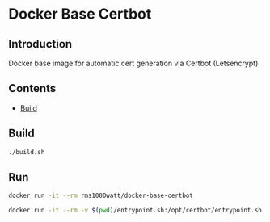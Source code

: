 # Docker Base Certbot

## Introduction

Docker base image for automatic cert generation via Certbot (Letsencrypt)

## Contents

- [Build](#build)

## Build

```bash
./build.sh
```

## Run

```bash
docker run -it --rm rms1000watt/docker-base-certbot

docker run -it --rm -v $(pwd)/entrypoint.sh:/opt/certbot/entrypoint.sh rms1000watt/docker-base-certbot
```

